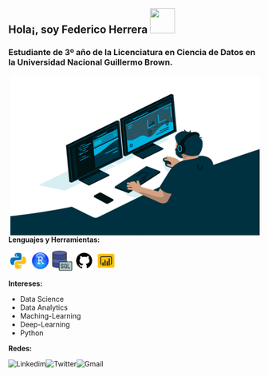 
## Hola¡, soy Federico Herrera <img src="https://pa1.narvii.com/6919/4f6170171a9bebd68d660c39dd0e2962f9a8372ar1-480-342_hq.gif" width="50" height="50" />

### Estudiante de 3º año de la Licenciatura en Ciencia de Datos en la Universidad Nacional Guillermo Brown.

<img align="right" alt="GIF" src="https://github.com/f3derico1991/f3derico1991/blob/main/profile-img/giphy.gif?raw=true" width="500" height="320" />

**Lenguajes y Herramientas:**

<code><img height="40" src="https://github.com/f3derico1991/f3derico1991/blob/main/profile-img/python.png"></code>
<code><img height="40" src="https://github.com/f3derico1991/f3derico1991/blob/main/profile-img/rstudio.png"></code>
<code><img height="40" src="https://github.com/f3derico1991/f3derico1991/blob/main/profile-img/sql.png"></code>
<code><img height="40" src="https://github.com/f3derico1991/f3derico1991/blob/main/profile-img/github.png"></code>
<code><img height="40" src="https://github.com/f3derico1991/f3derico1991/blob/main/profile-img/power-bi.png"></code>

**Intereses:**
- Data Science
- Data Analytics
- Maching-Learning
- Deep-Learning
- Python

**Redes:**

<a href="https://www.linkedin.com/in/h%C3%A9ctor-federico-herrera-3ba44b203/">
    <img height="32" align="left" alt="Linkedim" src="https://fatimamartinez.es/wp-content/uploads/2019/02/logo-linkedin-600-x-600.jpg" />
</a>

<a href="https://twitter.com/fedeherrerahect">
    <img height="32" align="left" alt="Twitter" src="https://www.ucm.es/juliovelez/file/tw/?ver" />
</a>

<a href="mailto:herrerafedericohector@gmail.com">
    <img height="32" align="left" alt="Gmail" src="https://www.profesionalreview.com/wp-content/uploads/2017/05/3-extensiones-para-ser-m%C3%A1s-productivo-con-Gmail-00-1280x720.jpg" />
</a>



